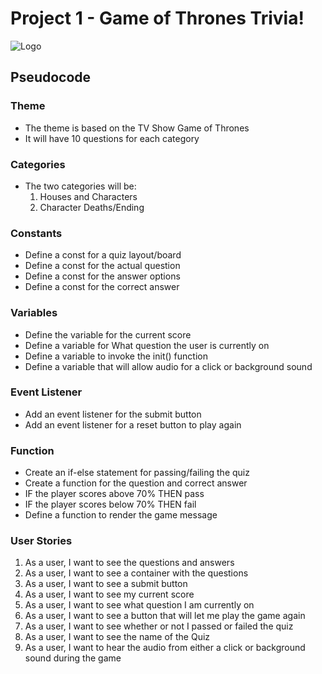 # **Project 1 - Game of Thrones Trivia!**


![Logo](https://cdnb.artstation.com/p/assets/images/images/012/370/613/large/steve-lund-castle-color2.jpg?1534439770)

## **Pseudocode**

### Theme
- The theme is based on the TV Show Game of Thrones
- It will have 10 questions for each category

### Categories
- The two categories will be:
    1. Houses and Characters
    2. Character Deaths/Ending

### Constants

- Define a const for a quiz layout/board
- Define a const for the actual question
- Define a const for the answer options
- Define a const for the correct answer

### Variables

- Define the variable for the current score
- Define a variable for What question the user is currently on
- Define a variable to invoke the init() function
- Define a variable that will allow audio for a click or background sound

### Event Listener

- Add an event listener for the submit button
- Add an event listener for a reset button to play again

### Function

- Create an if-else statement for passing/failing the quiz
- Create a function for the question and correct answer
- IF the player scores above 70% THEN pass
- IF the player scores below 70% THEN fail
- Define a function to render the game message

### User Stories

1. As a user, I want to see the questions and answers
2. As a user, I want to see a container with the questions
3. As a user, I want to see a submit button
4. As a user, I want to see my current score
5. As a user, I want to see what question I am currently on
6. As a user, I want to see a button that will let me play the game again
7. As a user, I want to see whether or not I passed or failed the quiz
8. As a user, I want to see the name of the Quiz
9. As a user, I want to hear the audio from either a click or background sound during the game
